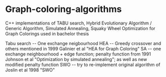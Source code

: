 # Graph-coloring-algorithms
C++ implementations of TABU search, Hybrid Evolutionary Algorithm / Generic Algorithm, Simulated Annealing, Squaky Wheel Optimization for Graph Colorings used in bachelor thesis

Tabu search -- One exchange neigbourhood
HEA -- Greedy crossover and others mentioned in 1999 Galinier et al "HEA for Graph Coloring"
SA -- one exchange neighbourhood + edge function; penalty function from 1991 Johnson et al "Optimization by simulated annealing"; as well as new modified penalty function
SWO -- try to re-implement original algorithm of Joslin et al 1998 "SWO"
